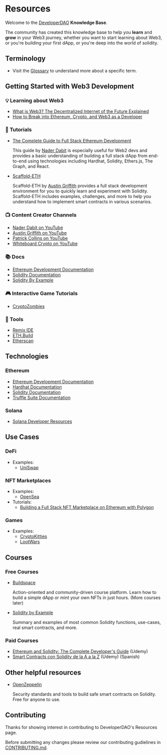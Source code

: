 # Resources

Welcome to the [DeveloperDAO](https://github.com/Developer-DAO/developer-dao) **Knowledge Base**.  

The community has created this knowledge base to help you **learn** and **grow** in your Web3 journey, whether you want to start learning about Web3, or you're building your first dApp, or you're deep into the world of solidity.

## Terminology
- Visit the [Glossary](GLOSSARY.md) to understand more about a specific term.

## Getting Started with Web3 Development

### 💡  Learning about Web3
- [What is Web3? The Decentralized Internet of the Future Explained](https://www.freecodecamp.org/news/what-is-web3/)
- [How to Break into Ethereum, Crypto, and Web3 as a Developer](https://www.freecodecamp.org/news/breaking-into-ethereum-crypto-web3-as-a-developer/)

### 📄  Tutorials
- [The Complete Guide to Full Stack Ethereum Development](https://dev.to/dabit3/the-complete-guide-to-full-stack-ethereum-development-3j13)

    This guide by [Nader Dabit](https://github.com/dabit3) is especially useful for Web2 devs and provides a basic understanding of building a full stack dApp from end-to-end using technologies including Hardhat, Solidity, Ethers.js, The Graph, and React.

- [Scaffold-ETH](https://github.com/scaffold-eth/scaffold-eth)

    Scaffold-ETH by [Austin Griffith](https://github.com/austintgriffith) provides a full stack development environment for you to quickly learn and experiment with Solidity. Scaffold-ETH includes examples, challenges, and more to help you understand how to implement smart contracts in various scenarios.

### 📺  Content Creator Channels
- [Nader Dabit on YouTube](https://www.youtube.com/c/naderdabit)
- [Austin Griffith on YouTube](https://www.youtube.com/c/naderdabit)
- [Patrick Collins on YouTube](https://www.youtube.com/channel/UCn-3f8tw_E1jZvhuHatROwA)
- [Whiteboard Crypto on YouTube](https://www.youtube.com/channel/UCsYYksPHiGqXHPoHI-fm5sg)

### 📚 Docs
- [Ethereum Development Documentation](https://ethereum.org/en/developers/docs/)
- [Solidity Documentation](https://docs.soliditylang.org/en/v0.8.8/index.html)
- [Solidity By Example](https://docs.soliditylang.org/en/v0.8.8/solidity-by-example.html)

### 🎮  Interactive Game Tutorials
- [CryptoZombies](https://cryptozombies.io/en/solidity)

### 🔨 Tools
- [Remix IDE](https://remix.ethereum.org/)
- [ETH.Build](https://eth.build/)
- [Etherscan](https://etherscan.io/)

## Technologies

### Ethereum
- [Ethereum Development Documentation](https://ethereum.org/en/developers/docs/)
- [Hardhat Documentation](https://hardhat.org/getting-started/)
- [Solidity Documentation](https://docs.soliditylang.org/en/v0.8.8/index.html)
- [Truffle Suite Documentation](https://www.trufflesuite.com/docs)

### Solana
- [Solana Developer Resources](https://github.com/CristinaSolana/solana-developer-resources)

## Use Cases

### DeFi
- Examples:
   - [UniSwap](https://uniswap.org/)

### NFT Marketplaces
- Examples:
   - [OpenSea](https://opensea.io/)
- Tutorials:
   - [Building a Full Stack NFT Marketplace on Ethereum with Polygon](https://dev.to/dabit3/building-scalable-full-stack-apps-on-ethereum-with-polygon-2cfb)

### Games
- Examples:
   - [CryptoKitties](https://www.cryptokitties.co/)
   - [LootWars](https://lootwars.xyz/)

## Courses

### Free Courses
- [Buildspace](https://www.buildspace.so) 

    Action-oriented and community-driven course platform. Learn how to build a simple dApp or mint your own NFTs in just hours. (More courses later)

- [Solidity by Example](https://solidity-by-example.org/)

    Summary and examples of most common Solidity functions, use-cases, real smart contracts, and more. 

### Paid Courses
- [Ethereum and Solidity: The Complete Developer's Guide](https://www.udemy.com/course/ethereum-and-solidity-the-complete-developers-guide/) (Udemy)
- [Smart Contracts con Solidity de la A a la Z](https://www.udemy.com/course/solidity-a-z/learn/lecture/26791510?start=0#overview) (Udemy) (Spanish)

## Other helpful resources
- [OpenZeppelin](https://openzeppelin.com/contracts/)

    Security standards and tools to build safe smart contracts on Solidity. Free for anyone to use. 

## Contributing

Thanks for showing interest in contributing to DeveloperDAO's Resources page. 

Before submitting any changes please review our contributing gudielines in [CONTRIBUTING.md](./CONTRIBUTING.md).
